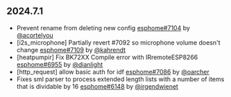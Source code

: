 ## 2024.7.1

- Prevent rename from deleting new config [esphome#7104](https://github.com/esphome/esphome/pull/7104) by [@acortelyou](https://github.com/acortelyou)
- [i2s_microphone] Partially revert #7092 so microphone volume doesn't change [esphome#7109](https://github.com/esphome/esphome/pull/7109) by [@kahrendt](https://github.com/kahrendt)
- [heatpumpir] Fix BK72XX Compile error with IRremoteESP8266 [esphome#6955](https://github.com/esphome/esphome/pull/6955) by [@dianlight](https://github.com/dianlight)
- [http_request] allow basic auth for idf  [esphome#7086](https://github.com/esphome/esphome/pull/7086) by [@oarcher](https://github.com/oarcher)
- Fixes sml parser to process extended length lists with a number of items that is dividable by 16 [esphome#6148](https://github.com/esphome/esphome/pull/6148) by [@irgendwienet](https://github.com/irgendwienet)

